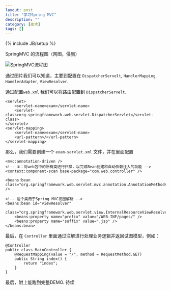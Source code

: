 ```yaml
---
layout: post
title: "学习Spring MVC"
description: ""
category: [技术]
tags: []
---
```

{% include JB/setup %}

SpringMVC 的流程图（网图，侵删）

![SpringMVC流程图](https://github.com/killer1994/killer1994.github.io/tree/master/Resources/pisc/springmvc-1.jpg)

通过图片我们可以知道，主要到配置在 `DispatcherServelt`, `HandlerMapping`, `HandlerAdapter`, `ViewResolver`.

通过配置`web.xml` 我们可以将路由配置到 `DispatcherServelt`.
```
<servlet>
	<servlet-name>exam</servlet-name>
	<servlet-class>org.springframework.web.servlet.DispatcherServlet</servlet-class>
</servlet>
<servlet-mapping>
	<servlet-name>exam</servlet-name>
	<url-pattern>/</url-pattern>
</servlet-mapping>
```

那么，我们需要创建一个 `exam-servlet.xml` 文件，并在里面配置

```
<mvc:annotation-driven />
<!-- ①：对web包中的所有类进行扫描，以完成Bean创建和自动依赖注入的功能 -->
<context:component-scan base-package="com.web.controller" />

<beans:bean class="org.springframework.web.servlet.mvc.annotation.AnnotationMethodHandlerAdapter" />

<!-- 这个类用于Spring MVC视图解析 -->
<beans:bean id="viewResolver"
	class="org.springframework.web.servlet.view.InternalResourceViewResolver">
	<beans:property name="prefix" value="/WEB-INF/pages/" />
	<beans:property name="suffix" value=".jsp" />
</beans:bean>
```

最后，在 `Controller` 里面通过注解进行处理业务逻辑并返回试图模型，例如：

```
@Controller
public class MainController {
    @RequestMapping(value = "/", method = RequestMethod.GET)
    public String index() {
        return "index";
    }
}
```

最后，附上能跑到完整DEMO.
待续
